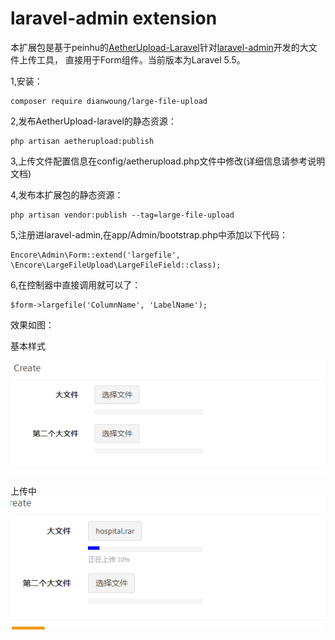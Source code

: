 laravel-admin extension
======

本扩展包是基于peinhu的[AetherUpload-Laravel](https://github.com/peinhu/AetherUpload-Laravel)针对[laravel-admin](https://github.com/z-song/laravel-admin)开发的大文件上传工具，
直接用于Form组件。当前版本为Laravel 5.5。

1,安装：
````
composer require dianwoung/large-file-upload
````
2,发布AetherUpload-laravel的静态资源：
````
php artisan aetherupload:publish
````
3,上传文件配置信息在config/aetherupload.php文件中修改(详细信息请参考说明文档)

4,发布本扩展包的静态资源：
````
php artisan vendor:publish --tag=large-file-upload
````
5,注册进laravel-admin,在app/Admin/bootstrap.php中添加以下代码：
````
Encore\Admin\Form::extend('largefile', \Encore\LargeFileUpload\LargeFileField::class);
````
6,在控制器中直接调用就可以了：
````
$form->largefile('ColumnName', 'LabelName');
````
效果如图：

基本样式

![](preview.png)

上传中
![](onload.png)
